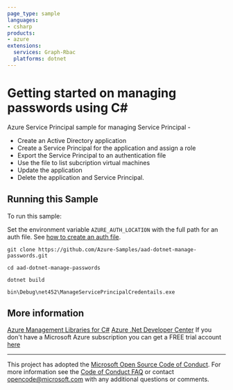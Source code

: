 ```yaml
---
page_type: sample
languages:
- csharp
products:
- azure
extensions:
  services: Graph-Rbac
  platforms: dotnet
---
```


# Getting started on managing passwords using C# #

 Azure Service Principal sample for managing Service Principal -
  - Create an Active Directory application
  - Create a Service Principal for the application and assign a role
  - Export the Service Principal to an authentication file
  - Use the file to list subcription virtual machines
  - Update the application
  - Delete the application and Service Principal.


## Running this Sample ##

To run this sample:

Set the environment variable `AZURE_AUTH_LOCATION` with the full path for an auth file. See [how to create an auth file](https://github.com/Azure/azure-libraries-for-net/blob/master/AUTH.md).

    git clone https://github.com/Azure-Samples/aad-dotnet-manage-passwords.git

    cd aad-dotnet-manage-passwords

    dotnet build

    bin\Debug\net452\ManageServicePrincipalCredentails.exe

## More information ##

[Azure Management Libraries for C#](https://github.com/Azure/azure-sdk-for-net/tree/Fluent)
[Azure .Net Developer Center](https://azure.microsoft.com/en-us/develop/net/)
If you don't have a Microsoft Azure subscription you can get a FREE trial account [here](http://go.microsoft.com/fwlink/?LinkId=330212)

---

This project has adopted the [Microsoft Open Source Code of Conduct](https://opensource.microsoft.com/codeofconduct/). For more information see the [Code of Conduct FAQ](https://opensource.microsoft.com/codeofconduct/faq/) or contact [opencode@microsoft.com](mailto:opencode@microsoft.com) with any additional questions or comments.
